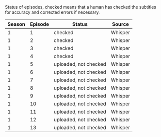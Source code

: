 Status of episodes, checked means that a human has checked the subtitles for accuracy and corrected errors if necessary.  

|Season|Episode|Status|Source|
|---|---|---|---|
|1|1|checked|Whisper|
|1|2|checked|Whisper|
|1|3|checked|Whisper|
|1|4|checked|Whisper|
|1|5|uploaded, not checked|Whisper|
|1|6|uploaded, not checked|Whisper|
|1|7|uploaded, not checked|Whisper|
|1|8|uploaded, not checked|Whisper|
|1|9|uploaded, not checked|Whisper|
|1|10|uploaded, not checked|Whisper|
|1|11|uploaded, not checked|Whisper|
|1|12|uploaded, not checked|Whisper|
|1|13|uploaded, not checked|Whisper|
